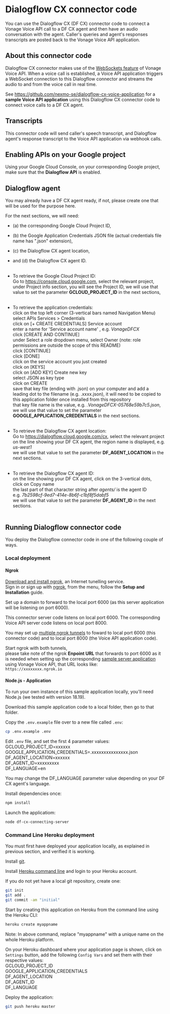 # Dialogflow CX connector code

You can use the Dialogflow CX (DF CX) connector code to connect a Vonage Voice API call to a DF CX agent and then have an audio conversation with the agent. Caller's queries and agent's responses transcripts are posted back to the Vonage Voice API application.

## About this connector code

Dialogflow CX connector makes use of the [WebSockets feature](https://developer.vonage.com/en/voice/voice-api/concepts/websockets) of Vonage Voice API. When a voice call is established, a Voice API application triggers a WebSocket connection to this Dialogflow connector and streams the audio to and from the voice call in real time.

See https://github.com/nexmo-se/dialogflow-cx-voice-application for a **sample Voice API application** using this Dialogflow CX connector code to connect voice calls to a DF CX agent.

## Transcripts

This connector code will send caller's speech transcript, and Dialogflow agent's response transcript to the Voice API application via webhook calls.

## Enabling APIs on your Google project

Using your Google Cloud Console, on your corresponding Google project, make sure that the **Dialogflow API** is enabled.

## Dialogflow agent

You may already have a DF CX agent ready, if not, please create one that will be used for the purpose here.

For the next sections, we will need:
- (a) the corresponding Google Cloud Project ID,</br>
- (b) the Google Application Credentials JSON file (actual credentials file name has ".json" extension),</br>
- (c) the Dialogflow CX agent location,</br>
- and (d) the Dialogflow CX agent ID.</br></br>

- To retrieve the Google Cloud Project ID:</br>
Go to https://console.cloud.google.com, select the relevant project, under Project info section, you will see the Project ID, we will use that value to set the parameter **GCLOUD_PROJECT_ID** in the next sections,</br></br>

- To retrieve the application credentials:</br>
click on the top left corner (3-vertical bars named Navigation Menu)</br>
select APIs Services > Credentials</br>
click on [+ CREATE CREDENTIALS] Service account</br>
enter a name for 'Service account name' , e.g. *VonageDFCX*</br>
click [CREATE AND CONTINUE]</br>
under Select a role dropdown menu, select Owner (note: role permissions are outside the scope of this README)</br>
click [CONTINUE]</br>
click [DONE]</br>
click on the service account you just created</br>
click on [KEYS]</br>
click on [ADD KEY] Create new key</br>
select JSON as key type</br>
click on CREATE</br>
save that key file (ending with .json) on your computer and add a leading dot to the filename (e.g. .xxxx.json), it will need to be copied to this application folder once installed from this repository</br>
that key file name is the value, e.g. *.VonageDFCX-05768e59b7c5.json*,  
we will use that value to set the parameter **GOOGLE_APPLICATION_CREDENTIALS** in the next sections.</br></br>

- To retrieve the Dialogflow CX agent location:</br>
Go to https://dialogflow.cloud.google.com/cx, select the relevant project</br>
on the line showing your DF CX agent, the region name is displayed, e.g. *us-west1*</br>
we will use that value to set the parameter **DF_AGENT_LOCATION** in the next sections.</br></br>

- To retrieve the Dialogflow CX agent ID:</br>
on the line showing your DF CX agent, click on the 3-vertical dots,</br>
click on Copy name</br>
the last part of that character string after *agents/* is the agent ID</br>
e.g. *7b2598cf-9ed7-414e-8b6f-c1bf8f5dabf5*</br>
we will use that value to set the parameter **DF_AGENT_ID** in the next sections.</br></br>

## Running Dialogflow connector code

You deploy the Dialogflow connector code in one of the following couple of ways.

### Local deployment

#### Ngrok

[Download and install ngrok](https://ngrok.com/download), an Internet tunelling service.</br>
Sign in or sign up with [ngrok](https://ngrok.com/), from the menu, follow the **Setup and Installation** guide.

Set up a domain to forward to the local port 6000 (as this server application will be listening on port 6000).

This connector server code listens on local port 6000.
The corresponding Voice API server code listens on local port 8000.

You may set up [multiple ngrok tunnels](https://ngrok.com/docs/ngrok-agent/config/#tunnel-definition) to foward to local port 6000 (this connector code) and to local port 8000 (the Voice API application code).

Start ngrok with both tunnels,</br>
please take note of the ngrok **Enpoint URL** that forwards to port 6000 as it is needed when setting up the corresponding [sample server application](https://github.com/nexmo-se/asr-dialogflow-cx-sample-voice-application) using Vonage Voice API,
that URL looks like:</br>
`https://xxxxxxxx.ngrok.io`


#### Node.js - Application

To run your own instance of this sample application locally, you'll need Node.js (we tested with version 18.19).

Download this sample application code to a local folder, then go to that folder.

Copy the `.env.example` file over to a new file called `.env`:
```bash
cp .env.example .env
```

Edit `.env` file, and set the first 4 parameter values:</br>
GCLOUD_PROJECT_ID=xxxxxx </br>
GOOGLE_APPLICATION_CREDENTIALS=.xxxxxxxxxxxxxxx.json</br>
DF_AGENT_LOCATION=xxxxxx<br>
DF_AGENT_ID=xxxxxxxxx<br>
DF_LANGUAGE=en<br>

You may change the DF_LANGUAGE parameter value depending on your DF CX agent's language.


Install dependencies once:
```bash
npm install
```

Launch the applicatiom:
```bash
node df-cx-connecting-server
```

### Command Line Heroku deployment

You must first have deployed your application locally, as explained in previous section, and verified it is working.

Install [git](https://git-scm.com/downloads).

Install [Heroku command line](https://devcenter.heroku.com/categories/command-line) and login to your Heroku account.

If you do not yet have a local git repository, create one:</br>
```bash
git init
git add .
git commit -am "initial"
```

Start by creating this application on Heroku from the command line using the Heroku CLI:

```bash
heroku create myappname
```

Note: In above command, replace "myappname" with a unique name on the whole Heroku platform.

On your Heroku dashboard where your application page is shown, click on `Settings` button,
add the following `Config Vars` and set them with their respective values:</br>
GCLOUD_PROJECT_ID</br>
GOOGLE_APPLICATION_CREDENTIALS</br>
DF_AGENT_LOCATION<br>
DF_AGENT_ID<br>
DF_LANGUAGE<br>


Deploy the application:

```bash
git push heroku master
```
